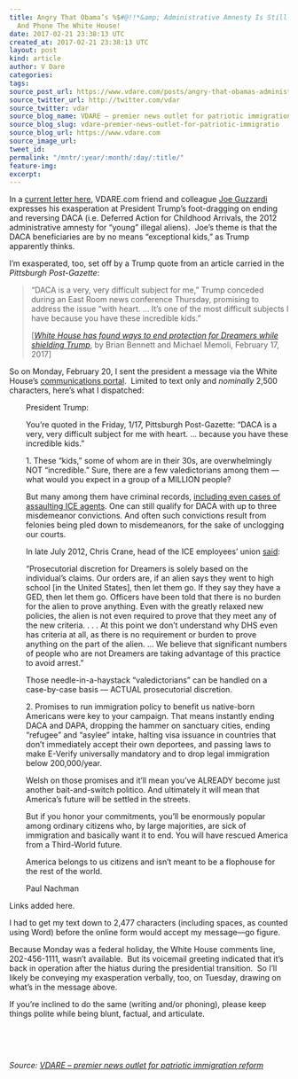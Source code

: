 ```yaml
---
title: Angry That Obama’s %$#@!!*&amp; Administrative Amnesty Is Still Chugging Along?  Write
  And Phone The White House!
date: 2017-02-21 23:38:13 UTC
created_at: 2017-02-21 23:38:13 UTC
layout: post
kind: article
author: V Dare
categories: 
tags: 
source_post_url: https://www.vdare.com/posts/angry-that-obamas-administrative-amnesty-is-still-chugging-along-write-and-phone-the-white-house
source_twitter_url: http://twitter.com/vdar
source_twitter: vdar
source_blog_name: VDARE – premier news outlet for patriotic immigration reform
source_blog_slug: vdare-premier-news-outlet-for-patriotic-immigratio
source_blog_url: https://www.vdare.com
source_image_url: 
tweet_id: 
permalink: "/mntr/:year/:month/:day/:title/"
feature-img: 
excerpt: 
---
```

<div class="pf-content"><p>In a <a href="http://www.vdare.com/letters/joe-guzzardi-writes-on-the-daca-kids-i-e-juvenile-delinquents-mostly">current letter here</a>, VDARE.com friend and colleague <a href="http://www.vdare.com/users/joe-guzzardi">Joe Guzzardi</a> expresses his exasperation at President Trump’s foot-dragging on ending and reversing DACA (i.e. Deferred Action for Childhood Arrivals, the 2012 administrative amnesty for “young” illegal aliens).  Joe’s theme is that the DACA beneficiaries are by no means “exceptional kids,” as Trump apparently thinks.</p>
<p>I’m exasperated, too, set off by a Trump quote from an article carried in the <em>Pittsburgh Post-Gazette</em>:</p>
<blockquote><p>“DACA is a very, very difficult subject for me,” Trump conceded during an East Room news conference Thursday, promising to address the issue “with heart. … It’s one of the most difficult subjects I have because you have these incredible kids.”</p>
<p>[<a href="http://www.post-gazette.com/news/politics-nation/2017/02/17/White-House-has-found-ways-to-end-protection-for-Dreamers-while-shielding-Trump/stories/201702170177"><em>White House has found ways to end protection for Dreamers while shielding Trump</em></a>, by Brian Bennett and Michael Memoli, February 17, 2017]</p></blockquote>
<p>So on Monday, February 20, I sent the president a message via the White House’s <a href="https://www.whitehouse.gov/contact#page">communications portal</a>.  Limited to text only and <em>nominally</em> 2,500 characters, here’s what I dispatched:</p>
<p style="padding-left: 30px;">President Trump:</p>
<p style="padding-left: 30px;">You’re quoted in the Friday, 1/17, Pittsburgh Post-Gazette: “DACA is a very, very difficult subject for me with heart. … because you have these incredible kids.”</p>
<p style="padding-left: 30px;">1. These “kids,” some of whom are in their 30s, are overwhelmingly NOT “incredible.” Sure, there are a few valedictorians among them — what would you expect in a group of a MILLION people?</p>
<p style="padding-left: 30px;">But many among them have criminal records, <a href="http://cis.org/vaughan/criminal-alien-dreamer-assaults-ice-agent-gets-released-prosecutorial-discretion">including even cases of assaulting ICE agents</a>. One can still qualify for DACA with up to three misdemeanor convictions. And often such convictions result from felonies being pled down to misdemeanors, for the sake of unclogging our courts.</p>
<p style="padding-left: 30px;">In late July 2012, Chris Crane, head of the ICE employees’ union <a href="http://www.nationalreview.com/corner/312672/proof-who-needs-proof-mark-krikorian">said</a>:</p><div id="57966237cc52c74a5e1363c4" class="vdb_player vdb_57966237cc52c74a5e1363c456bcd17ce4b018167fea5539">    </div>
<p style="padding-left: 30px;">“Prosecutorial discretion for Dreamers is solely based on the individual’s claims. Our orders are, if an alien says they went to high school [in the United States], then let them go. If they say they have a GED, then let them go. Officers have been told that there is no burden for the alien to prove anything. Even with the greatly relaxed new policies, the alien is not even required to prove that they meet any of the new criteria. . . . At this point we don’t understand why DHS even has criteria at all, as there is no requirement or burden to prove anything on the part of the alien. … We believe that significant numbers of people who are not Dreamers are taking advantage of this practice to avoid arrest.”</p>
<p style="padding-left: 30px;">Those needle-in-a-haystack “valedictorians” can be handled on a case-by-case basis — ACTUAL prosecutorial discretion.</p>
<p style="padding-left: 30px;">2. Promises to run immigration policy to benefit us native-born Americans were key to your campaign. That means instantly ending DACA and DAPA, dropping the hammer on sanctuary cities, ending “refugee” and “asylee” intake, halting visa issuance in countries that don’t immediately accept their own deportees, and passing laws to make E-Verify universally mandatory and to drop legal immigration below 200,000/year.</p>
<p style="padding-left: 30px;">Welsh on those promises and it’ll mean you’ve ALREADY become just another bait-and-switch politico. And ultimately it will mean that America’s future will be settled in the streets.</p>
<p style="padding-left: 30px;">But if you honor your commitments, you’ll be enormously popular among ordinary citizens who, by large majorities, are sick of immigration and basically want it to end. You will have rescued America from a Third-World future.</p>
<p style="padding-left: 30px;">America belongs to us citizens and isn’t meant to be a flophouse for the rest of the world.</p>
<p style="padding-left: 30px;">Paul Nachman</p>
<p>Links added here.</p>
<p>I had to get my text down to 2,477 characters (including spaces, as counted using Word) before the online form would accept my message—go figure.</p>
<p>Because Monday was a federal holiday, the White House comments line, 202-456-1111, wasn’t available.  But its voicemail greeting indicated that it’s back in operation after the hiatus during the presidential transition.  So I’ll likely be conveying my exasperation verbally, too, on Tuesday, drawing on what’s in the message above.</p>
<p>If you’re inclined to do the same (writing and/or phoning), please keep things polite while being blunt, factual, and articulate.</p>
<p> </p>
<p> </p>
</div><div class="">
    <i>Source: <a href="https://www.vdare.com">VDARE – premier news outlet for patriotic immigration reform</a></i>
</div>
